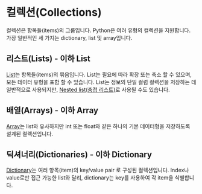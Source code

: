 # 컬렉션(Collections)

컬렉션은 항목들(items)의 그룹입니다. Python은 여러 유형의 컬렉션을 지원합니다. 가장 일반적인 세 가지는 dictionary, list 및 array입니다.

## 리스트(Lists) - 이하 List

[List](https://docs.python.org/3/tutorial/introduction.html#lists)는 항목들(items)의 묶음입니다. List는 필요에 따라 확장 또는 축소 할 수 있으며, 모든 데이터 유형을 포함 할 수 있습니다. List는 정보의 단일 컬럼 컬렉션을 저장하는 데 일반적으로 사용되지만, [Nested list(충접 리스트)](https://docs.python.org/3/tutorial/datastructures.html#nested-list-comprehensions)로 사용될 수도 있습니다.

## 배열(Arrays) - 이하 Array

[Array](https://docs.python.org/3/library/array.html)는 list와 유사하지만 int 또는 float와 같은 하나의 기본 데이터형을 저장하도록 설계된 컬렉션입니다.

## 딕셔너리(Dictionaries) - 이하 Dictionary

[Dictionary](https://docs.python.org/3/tutorial/datastructures.html#dictionaries)는 여러 항목(item)의 key/value pair 로 구성된 컬렉션입니다. Index나 value로만 접근 가능한 list와 달리, dictionary는 key를 사용하여 각 item을 식별합니다.
